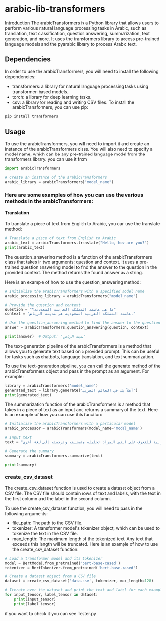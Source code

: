 # arabic-lib-transformers
Introduction
The arabicTransformers is a Python library that allows users to perform various natural language processing tasks in Arabic, such as translation, text classification, question answering, summarization, text generation, and more. It uses the transformers library to access pre-trained language models and the pyarabic library to process Arabic text.

## Dependencies
In order to use the arabicTransformers, you will need to install the following dependencies:

* transformers: a library for natural language processing tasks using transformer-based models..
* torch: a library for deep learning tasks.
* csv: a library for reading and writing CSV files.
To install the arabicTransformers, you can use pip:

```sh
pip install transformers 
```
## Usage
To use the arabicTransformers, you will need to import it and create an instance of the arabicTransformers class. You will also need to specify a model name, which can be any pre-trained language model from the transformers library.
you can use it from 


```python
import arabicTransformers

# Create an instance of the arabicTransformers
arabic_library = arabicTransformers("model_name")
```
### Here are some examples of how you can use the various methods in the arabicTransformers:

#### Translation
To translate a piece of text from English to Arabic, you can use the translate method:
```python
# Translate a piece of text from English to Arabic
arabic_text = arabicTransformers.translate("Hello, how are you?")
print(arabic_text)
```
The question_answering method is a function of the arabicTransformers class that takes in two arguments: question and context. It uses a pre-trained question answering model to find the answer to the question in the provided context. The method returns the found answer as a string.

Here is an example of how to use the question_answering method:
```python
# Initialize the arabicTransformers with a specified model name
arabic_processing_library = arabicTransformers("model_name")

# Provide the question and context
question = "ما هي عاصمة المملكة العربية السعودية؟"
context = "عاصمة المملكة العربية السعودية هي مدينة الرياض."

# Use the question_answering method to find the answer to the question in the context
answer = arabicTransformers.question_answering(question, context)

print(answer)  # Output: "مدينة الرياض"
```
The text-generation pipeline of the arabicTransformers is a method that allows you to generate text based on a provided prompt. This can be useful for tasks such as chatbots, language translation, and text summarization.

To use the text-generation pipeline, you can call the generate method of the arabicTransformers object and pass in the prompt as an argument. For example:
```python
library = arabicTransformers('model_name')
generated_text = library.generate('أهلاً بك في العالم العربي')
print(generated_text)
```
The summarization function of the arabicTransformers is a method that takes in a piece of text as an input and returns a summary of the text. Here is an example of how you can use this function:

```python
# Initialize the arabicTransformers with a particular model
arabic_processor = arabicTransformers(model_name='model_name')

# Input text
text = "عندما يتم التعامل مع النص العربي، فإن المعالجة اللغوية هي مهمة هامة في تحليل النص. وتتضمن هذه المهمة العديد من الإجراءات التي تساعد في تحليل العبارات والجمل وتحديد المعاني الخاصة بها. كما يتم استخدام معالجة اللغة العربية للتعرف على النص المراد تحليله وتصنيفه وترجمته إلى لغة أخرى."

# Generate the summary
summary = arabicTransformers.summarize(text)

print(summary)
```

### create_csv_dataset
The create_csv_dataset function is used to create a dataset object from a CSV file. The CSV file should contain rows of text and labels, with the text in the first column and the label in the second column.

To use the create_csv_dataset function, you will need to pass in the following arguments:

* file_path: The path to the CSV file.
* tokenizer: A transformer model's tokenizer object, which can be used to tokenize the text in the CSV file.
* max_length: The maximum length of the tokenized text. Any text that exceeds this length will be truncated.
Here is an example of how to use the create_csv_dataset function:
```python
# Load a transformer model and its tokenizer
model = BertModel.from_pretrained('bert-base-cased')
tokenizer = BertTokenizer.from_pretrained('bert-base-cased')

# Create a dataset object from a CSV file
dataset = create_csv_dataset('data.csv', tokenizer, max_length=128)

# Iterate over the dataset and print the text and label for each example
for input_tensor, label_tensor in dataset:
    print(input_tensor)
    print(label_tensor)
```

if you want tp check it you can see Tester.py 
